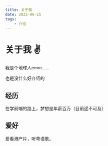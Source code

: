 ```yaml
---
title: 关于我
date: 2022-06-15
tags: 
    - 介绍
---
```


# 关于我 :v:

我是个地球人emm……

也是没什么好介绍的

## 经历

在学前端的路上，梦想是年薪百万（目前遥不可及）

## 爱好

爱看港产片，听粤语歌。

